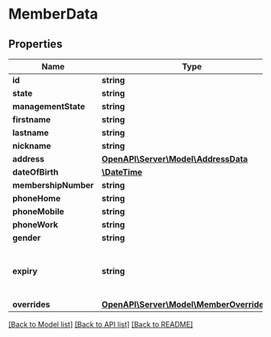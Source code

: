 # MemberData

## Properties
Name | Type | Description | Notes
------------ | ------------- | ------------- | -------------
**id** | **string** |  | 
**state** | **string** |  | [optional] 
**managementState** | **string** |  | [optional] 
**firstname** | **string** |  | 
**lastname** | **string** |  | 
**nickname** | **string** |  | [optional] 
**address** | [**OpenAPI\Server\Model\AddressData**](AddressData.md) |  | [optional] 
**dateOfBirth** | [**\DateTime**](Date.md) |  | [optional] 
**membershipNumber** | **string** |  | [optional] 
**phoneHome** | **string** |  | [optional] 
**phoneMobile** | **string** |  | [optional] 
**phoneWork** | **string** |  | [optional] 
**gender** | **string** |  | [optional] 
**expiry** | **string** |  | [optional] [default to '1990-01-01']
**overrides** | [**OpenAPI\Server\Model\MemberOverrideData**](MemberOverrideData.md) |  | [optional] 

[[Back to Model list]](../README.md#documentation-for-models) [[Back to API list]](../README.md#documentation-for-api-endpoints) [[Back to README]](../README.md)


